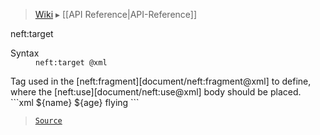 > [Wiki](Home) ▸ [[API Reference|API-Reference]]

neft:target
<dl><dt>Syntax</dt><dd><code>neft:target @xml</code></dd></dl>
Tag used in the [neft:fragment][document/neft:fragment@xml] to define,
where the [neft:use][document/neft:use@xml] body should be placed.
```xml
<neft:fragment neft:name="user">
  <name>${name}</name>
  <age>${age}</age>
  <neft:target />
</neft:fragment>
<neft:use neft:fragment="user" name="Max" age="19">
  <superPower>flying</superPower>
</neft:use>
```

> [`Source`](/Neft-io/neft/blob/feb74662c4f7ee7aedc58bcb4488ea1b56f65be9/src/document/file/parse/target.litcoffee#nefttarget)

